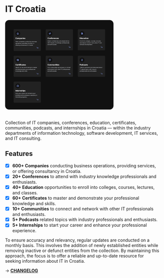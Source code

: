 # IT Croatia

<div align="left">
    <img src="./public/assets/icons/it-croatia.png" width="70%" />
</div>

<br />

Collection of IT companies, conferences, education, certificates, communities, podcasts, and internships in Croatia — within the industry departments of information technology, software development, IT services, and IT consulting.

## Features

- [x] **600+ Companies** conducting business operations, providing services, or offering consultancy in Croatia.
- [x] **20+ Conferences** to attend with industry knowledge professionals and enthusiasts.
- [x] **40+ Education** opportunities to enroll into colleges, courses, lectures, and classes.
- [x] **60+ Certificates** to master and demonstrate your professional knowledge and skills.
- [x] **10+ Communities** to connect and network with other IT professionals and enthusiasts.
- [x] **5+ Podcasts** related topics with industry professionals and enthusiasts.
- [x] **5+ Internships** to start your career and enhance your professional experience.

To ensure accuracy and relevancy, regular updates are conducted on a monthly basis. This involves the addition of newly established entities while removing inactive or defunct entities from the collection. By maintaining this approach, the focus is to offer a reliable and up-to-date resource for seeking information about IT in Croatia.

&rarr; [**CHANGELOG**](https://github.com/stefanicjuraj/it-croatia/blob/main/CHANGELOG.md)
